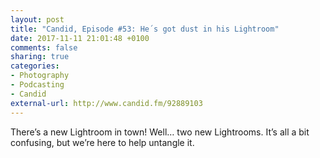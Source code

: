 ```yaml
---
layout: post
title: "Candid, Episode #53: He´s got dust in his Lightroom"
date: 2017-11-11 21:01:48 +0100
comments: false
sharing: true
categories: 
- Photography
- Podcasting
- Candid
external-url: http://www.candid.fm/92889103
---
```


There’s a new Lightroom in town! Well… two new Lightrooms. It’s all a bit confusing, but we’re here to help untangle it.